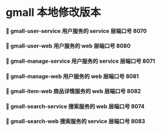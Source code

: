# gmall 本地修改版本

#### 🍕 gmall-user-service 用户服务的 service 层端口号 8070
#### 🍔 gmall-user-web 用户服务的 web 层端口号 8080

#### 🍟 gmall-manage-service 用户服务的 service 层端口号 8071
#### 🌭 gmall-manage-web 用户服务的 web 层端口号 8081

#### 🍿 gmall-item-web 商品详情服务的 web 层端口号 8082

#### 🍿 gmall-search-service 搜索服务的 web 层端口号 8074
#### 🍿 gmall-search-web 搜索服务的 service 层端口号 8083
